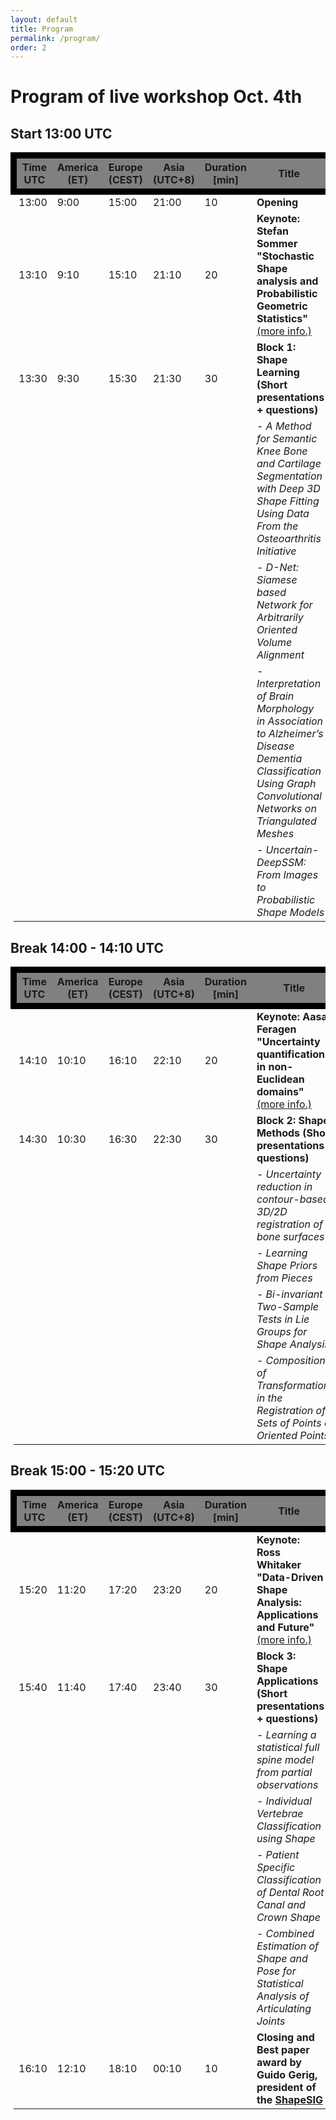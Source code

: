 ```yaml
---
layout: default
title: Program
permalink: /program/
order: 2
---
```


# Program of live workshop Oct. 4th


<head>
<style>
table {
  width: 100%;
}

th, td {
  text-align: left;
  padding: 8px;
}

span {
  background-color: #f2f2f2;
}

tr:nth-child(even) {background-color: #f2f2f2;}
</style>
</head>

<h2>Start 13:00 UTC</h2>

<table>
<thead style="border:10px solid black; background:gray">
<tr>
<th>Time UTC</th>
<th>America (ET)</th>
<th>Europe (CEST)</th>
<th>Asia (UTC+8)</th>
<th>Duration [min]</th>
<th>Title</th>
</tr>
</thead>
<tbody>
<tr>
<td>13:00</td>
<td>9:00</td>
<td>15:00</td>
<td>21:00</td>
<td>10</td>
<td><b>Opening</b></td>
</tr>
<tr>
<td>13:10</td>
<td>9:10</td>
<td>15:10</td>
<td>21:10</td>
<td>20</td>
<td><b>Keynote: Stefan Sommer "Stochastic Shape analysis and Probabilistic Geometric Statistics"</b> <a href="https://shapemi.github.io/keynotes/" target="_blank">(more info.)</a></td>
</tr>
<tr>
<td>13:30</td>
<td>9:30</td>
<td>15:30</td>
<td>21:30</td>
<td>30</td>
<td><b>Block 1: Shape Learning (Short presentations + questions)</b></td>
</tr>
<tr>
<td> </td>
<td> </td>
<td> </td>
<td> </td>
<td> </td>
<td><i> - A Method for Semantic Knee Bone and Cartilage Segmentation with Deep 3D Shape Fitting Using Data From the Osteoarthritis Initiative</i></td>
</tr>
<tr>
<td> </td>
<td> </td>
<td> </td>
<td> </td>
<td> </td>
<td><i> - D-Net: Siamese based Network for Arbitrarily Oriented Volume Alignment</i></td>
</tr>
<tr>
<td> </td>
<td> </td>
<td> </td>
<td> </td>
<td> </td>
<td><i> - Interpretation of Brain Morphology in Association to Alzheimer’s Disease Dementia Classification Using Graph Convolutional Networks on Triangulated Meshes</i></td>
</tr>
<tr>
<td> </td>
<td> </td>
<td> </td>
<td> </td>
<td> </td>
<td><i> - Uncertain-DeepSSM: From Images to Probabilistic Shape Models</i></td>
</tr>
</tbody>
</table>

<h2>Break 14:00 - 14:10 UTC</h2>

<table>
<thead style="border:10px solid black; background:gray">
<tr>
<th>Time UTC</th>
<th>America (ET)</th>
<th>Europe (CEST)</th>
<th>Asia (UTC+8)</th>
<th>Duration [min]</th>
<th>Title</th>
</tr>
</thead>
<tbody>
<tr>
<td>14:10</td>
<td>10:10</td>
<td>16:10</td>
<td>22:10</td>
<td>20</td>
<td><b>Keynote: Aasa Feragen "Uncertainty quantification in non-Euclidean domains"</b> <a href="https://shapemi.github.io/keynotes/" target="_blank">(more info.)</a></td>
</tr>
<tr>
<td>14:30</td>
<td>10:30</td>
<td>16:30</td>
<td>22:30</td>
<td>30</td>
<td><b>Block 2: Shape Methods (Short presentations + questions)</b></td>
</tr>
<tr>
<td> </td>
<td> </td>
<td> </td>
<td> </td>
<td> </td>
<td><i> - Uncertainty reduction in contour-based 3D/2D registration of bone surfaces</i></td>
</tr>
<tr>
<td> </td>
<td> </td>
<td> </td>
<td> </td>
<td> </td>
<td><i> - Learning Shape Priors from Pieces</i></td>
</tr>
<tr>
<td> </td>
<td> </td>
<td> </td>
<td> </td>
<td> </td>
<td><i> - Bi-invariant Two-Sample Tests in Lie Groups for Shape Analysis</i></td>
</tr>
<tr>
<td> </td>
<td> </td>
<td> </td>
<td> </td>
<td> </td>
<td><i> - Composition of Transformations in the Registration of Sets of Points or Oriented Points</i></td>
</tr>
</tbody>
</table>

<h2>Break 15:00 - 15:20 UTC</h2>

<table>
<thead style="border:10px solid black; background:gray">
<tr>
<th>Time UTC</th>
<th>America (ET)</th>
<th>Europe (CEST)</th>
<th>Asia (UTC+8)</th>
<th>Duration [min]</th>
<th>Title</th>
</tr>
</thead>
<tbody>
<tr>
<td>15:20</td>
<td>11:20</td>
<td>17:20</td>
<td>23:20</td>
<td>20</td>
<td><b>Keynote: Ross Whitaker "Data-Driven Shape Analysis: Applications and Future"</b> <a href="https://shapemi.github.io/keynotes/" target="_blank">(more info.)</a></td>
</tr>
<tr>
<td>15:40</td>
<td>11:40</td>
<td>17:40</td>
<td>23:40</td>
<td>30</td>
<td><b>Block 3: Shape Applications (Short presentations + questions)</b></td>
</tr>
<tr>
<td> </td>
<td> </td>
<td> </td>
<td> </td>
<td> </td>
<td><i> - Learning a statistical full spine model from partial observations</i></td>
</tr>
<tr>
<td> </td>
<td> </td>
<td> </td>
<td> </td>
<td> </td>
<td><i> - Individual Vertebrae Classification using Shape</i></td>
</tr>
<tr>
<td> </td>
<td> </td>
<td> </td>
<td> </td>
<td> </td>
<td><i> - Patient Specific Classification of Dental Root Canal and Crown Shape</i></td>
</tr>
<tr>
<td> </td>
<td> </td>
<td> </td>
<td> </td>
<td> </td>
<td><i> - Combined Estimation of Shape and Pose for Statistical Analysis of Articulating Joints</i></td>
</tr>
<tr>
<td>16:10</td>
<td>12:10</td>
<td>18:10</td>
<td>00:10</td>
<td>10</td>
<td><b>Closing and Best paper award by Guido Gerig, president of the <a href="http://www.miccai.org/special-interest-groups/shape-modeling-and-analysis/" target="_blank">ShapeSIG</a></b></td>
</tr>
</tbody>
</table>
